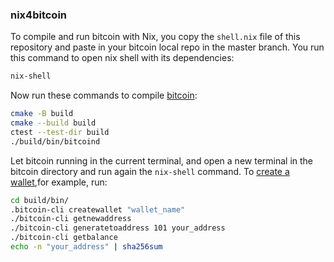 ### nix4bitcoin
To compile and run bitcoin with Nix, you copy the `shell.nix` file of this repository and paste in your bitcoin local repo in the master branch. You run this command to open nix shell with its dependencies:
```bash
nix-shell
```
 Now run these commands to compile [bitcoin](https://github.com/bitcoin/bitcoin/blob/master/doc/build-unix.md#setup-and-build-example-arch-linux):
```bash
cmake -B build
cmake --build build
ctest --test-dir build
./build/bin/bitcoind
```
Let bitcoin running in the current terminal, and open a new terminal in the bitcoin directory and run again the `nix-shell` command. To [create a wallet](https://github.com/bitcoin/bitcoin/blob/master/doc/managing-wallets.md#11-creating-the-wallet),for example, run:
```bash
cd build/bin/
.bitcoin-cli createwallet "wallet_name"
./bitcoin-cli getnewaddress
./bitcoin-cli generatetoaddress 101 your_address
./bitcoin-cli getbalance
echo -n "your_address" | sha256sum
```
